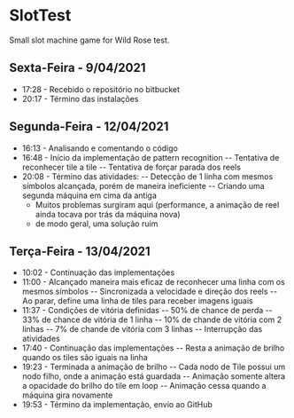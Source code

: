 # SlotTest
Small slot machine game for Wild Rose test.

## Sexta-Feira - 9/04/2021
- 17:28 - Recebido o repositório no bitbucket
- 20:17 - Término das instalações

## Segunda-Feira - 12/04/2021
- 16:13 - Analisando e comentando o código
- 16:48 - Início da implementação de pattern recognition
  -- Tentativa de reconhecer tile a tile
  -- Tentativa de forçar parada dos reels
- 20:08 - Término das atividades:
  -- Detecção de 1 linha com mesmos símbolos alcançada, porém de maneira ineficiente
  -- Criando uma segunda máquina em cima da antiga
    - Muitos problemas surgiram aqui (performance, a animação de reel ainda tocava por trás da máquina nova)
    - de modo geral, uma solução ruim

## Terça-Feira - 13/04/2021
- 10:02 - Continuação das implementações
- 11:00 - Alcançado maneira mais eficaz de reconhecer uma linha com os mesmos símbolos
  -- Sincronizada a velocidade e direção dos reels
  -- Ao parar, define uma linha de tiles para receber imagens iguais
- 11:37 - Condições de vitória definidas
  -- 50% de chance de perda
  -- 33% de chance de vitória de 1 linha
  -- 10% de chande de vitória com 2 linhas
  -- 7% de chande de vitória com 3 linhas
  -- Interrupção das atividades
- 17:40 - Continuação das implementações
  -- Resta a animação de brilho quando os tiles são iguais na linha
- 19:23 - Terminada a animação de brilho
  -- Cada nodo de Tile possui um nodo filho, onde a animação está guardada
  -- Animação somente altera a opacidade do brilho do tile em loop
  -- Animação cessa quando a máquina gira novamente
- 19:53 - Término da implementação, envio ao GitHub
